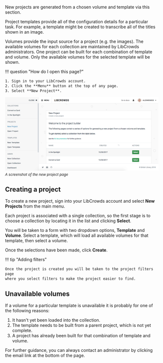 New projects are generated from a chosen volume and template via this section.

Project templates provide all of the configuration details for a particular
task. For example, a template might be created to transcribe all of the titles
shown in an image.

Volumes provide the input source for a project (e.g. the images). The available
volumes for each collection are maintained by LibCrowds administrators.
One project can be built for each combination of template and volume.
Only the available volumes for the selected template will be shown.

!!! question "How do I open this page?"

    1. Sign in to your LibCrowds account.
    2. Click the **Menu** button at the top of any page.
    3. Select **New Project**.

![A screenshot of the new project page](/assets/img/project/new.png?raw=true)
<br><small>*A screenshot of the new project page*</small>

## Creating a project

To create a new project, sign into your LibCrowds account and select
**New Projects** from the main menu.

Each project is associated with a single collection, so the first stage is to
choose a collection by locating it in the list and clicking **Select**.

You will be taken to a form with two dropdown options, **Template** and
**Volume**. Select a template, which will load all available volumes for that
template, then select a volume.

Once the selections have been made, click **Create**.

!!! tip "Adding filters"

    Once the project is created you will be taken to the project filters page
    where you select filters to make the project easier to find.

## Unavailable volumes

If a volume for a particular template is unavailable it is probably for one
of the following reasons:

1. It hasn't yet been loaded into the collection.
2. The template needs to be built from a parent project, which is not yet
complete.
3. A project has already been built for that combination of template and
volume.

For further guidance, you can always contact an administrator by clicking the
email link at the bottom of the page.

